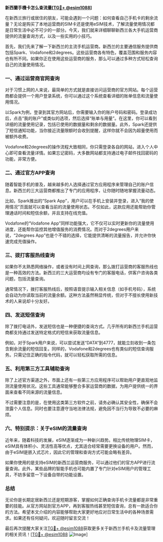 **新西蘭手機卡怎么查流量[[TG💪+ @esim1088](https://t.me/s/esim1088)]**

在新西兰旅行或居住的朋友，可能会遇到一个问题：如何查看自己手机卡的剩余流量？无论是购买了本地运营商的SIM卡还是使用eSIM技术，了解流量使用情况都是日常生活中必不可少的一部分。今天，我们就来详细聊聊新西兰各大手机运营商提供的流量查询方式，以及一些实用的小技巧。

首先，我们先来了解一下新西兰的主流手机运营商。新西兰的主要通信服务提供商包括Spark、Vodafone和2degrees。这些运营商各有特色，覆盖范围和服务内容也有所不同。如果你正在使用这些运营商的服务，那么可以通过多种方式轻松查询自己的流量使用情况。

### 一、通过运营商官网查询

对于习惯上网的人来说，最简单的方式就是直接访问运营商的官方网站。每个运营商都会提供一个用户登录系统，你可以通过这个系统查看详细的账单信息和流量使用情况。

以Spark为例，登录到其官方网站后，你需要输入你的账户号码和密码。登录成功后，点击“我的账户”或类似的选项，然后选择“账单与用量”。在这里，你可以看到详细的流量使用记录，包括已使用的数据量和剩余的数据量。此外，Spark还提供了短信通知功能，当你接近流量限额时会收到提醒，这样你就不会因为超量使用而被额外收费。

Vodafone和2degrees的操作流程大致相同，你只需登录各自的网站，进入个人中心即可查看流量详情。如果忘记密码，大多数网站都支持通过电子邮件找回密码的功能，非常方便。

### 二、通过官方APP查询

随着智能手机的普及，越来越多的人选择通过官方应用程序来管理自己的账户信息。新西兰的三大运营商都推出了专门的应用程序，让你随时随地掌握流量动态。

比如，Spark推出的“Spark App”，用户可以在手机上安装并登录，进入“我的使用情况”页面就可以查看当前的流量使用状态。不仅如此，这款应用还能帮助你管理通话时间和短信余额，并且支持在线充值。

Vodafone的“Vodafone App”同样功能强大，它不仅可以实时更新你的流量使用进度，还能帮你监控其他增值服务的消费情况。而对于2degrees用户来说，“2degrees App”也是个不错的选择，它能提供清晰的流量报告，并允许你快速完成充值操作。

### 三、拨打客服热线查询

如果你不太熟悉网络操作，或者没有时间上网查询，那么拨打运营商的客服热线也是一种高效的方法。新西兰的三大运营商均设有专门的客服电话，供客户咨询各类问题，包括流量查询。

通常情况下，拨打客服热线后，按照语音提示输入相关信息（如手机号码），系统会自动为你读取当前的流量余额。这种方法虽然稍显传统，但对于不擅长使用新技术的人来说却十分友好。

### 四、发送短信查询

除了拨打电话外，发送短信也是一种便捷的查询方式。几乎所有的新西兰手机运营商都支持通过发送特定格式的短信来获取流量信息。

例如，对于Spark用户来说，可以尝试发送“DATA”到4777，就能立刻收到一条包含剩余流量的短信回复。同样的，Vodafone和2degrees也有类似的短信查询服务。只需记住正确的指令代码，就可以轻松获取所需的信息。

### 五、利用第三方工具辅助查询

除了上述官方渠道之外，市面上还有一些第三方应用程序可以帮助用户更直观地监测流量使用状况。这些工具通常能够整合多家运营商的数据，为用户提供统一的界面来查看不同来源的流量信息。

不过需要注意的是，在使用这类第三方软件之前，请务必确认其安全性，确保不会泄露个人信息。同时也要注意遵守当地法律法规，避免因不当行为导致不必要的麻烦。

### 六、特别提示：关于eSIM的流量查询

近年来，随着科技的发展，eSIM逐渐成为一种新兴趋势。相比传统物理SIM卡，eSIM具有体积小、灵活性高等优点，尤其适合经常需要更换设备的用户。然而，由于eSIM是嵌入式芯片，因此它的管理和查询方式可能会略有差异。

如果你使用的是支持eSIM的新西兰运营商服务，可以通过他们的官方APP进行流量查询。此外，某些品牌的智能手机也可能内置了专门针对eSIM用户的管理工具，不妨多留意一下设备自带的功能设置。

### 总结

无论你是长期定居新西兰还是短期游客，掌握如何正确查询手机卡流量都是非常重要的技能。从官方网站到官方APP，再到客服热线甚至短信查询，总有一款适合你的方法。希望本文介绍的内容能够帮助大家更好地应对日常生活中的各种场景需求。如果还有任何疑问，欢迎随时留言交流！

最后再次提醒大家关注[TG💪+ @esim1088](https://t.me/s/esim1088)获取更多关于新西兰手机卡及流量管理的相关资讯！[[TG💪+ @esim1088](https://t.me/s/esim1088) ![Image](https://i.postimg.cc/4NQfJmqS/Snipaste-2025-05-13-00-14-12.png)]